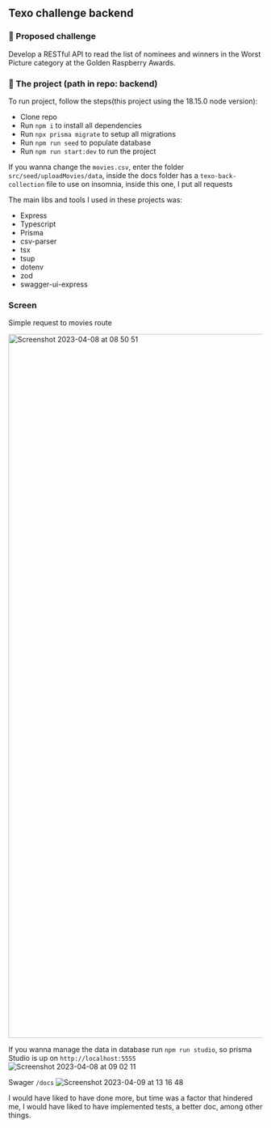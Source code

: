 ## Texo challenge backend

### 🚀 Proposed challenge

Develop a RESTful API to read the list of nominees and winners
in the Worst Picture category at the Golden Raspberry Awards.


### 📁 The project (path in repo: backend)

To run project, follow the steps(this project using the 18.15.0 node version):

* Clone repo
* Run `npm i` to install all dependencies
* Run `npx prisma migrate` to setup all migrations
* Run `npm run seed` to populate database
* Run `npm run start:dev` to run the project 

If you wanna change the `movies.csv`, enter the folder `src/seed/uploadMovies/data`, inside the docs folder has a `texo-back-collection` file to use on insomnia, inside this one, I put all requests

The main libs and tools I used in these projects was:

* Express
* Typescript
* Prisma
* csv-parser
* tsx
* tsup
* dotenv
* zod
* swagger-ui-express

### Screen

Simple request to movies route

<img width="1392" alt="Screenshot 2023-04-08 at 08 50 51" src="https://user-images.githubusercontent.com/54275445/230784851-57aceb55-d4d8-4095-a0a1-c1bc867c7bc3.png">

If you wanna manage the data in database run `npm run studio`, so prisma Studio is up on `http://localhost:5555`
![Screenshot 2023-04-08 at 09 02 11](https://user-images.githubusercontent.com/54275445/230784897-1d67e13f-3b48-4df1-9e4e-dc86d1f43ffe.png)

Swager `/docs`
![Screenshot 2023-04-09 at 13 16 48](https://user-images.githubusercontent.com/54275445/230784913-91158543-6758-4f15-b5fd-aa16b80d9266.png)


I would have liked to have done more, but time was a factor that hindered me, I would have liked to have implemented tests, a better doc, among other things.
